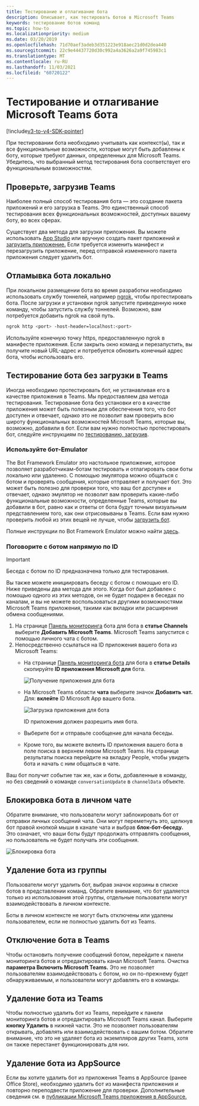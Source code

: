 ```yaml
---
title: Тестирование и отлагивание бота
description: Описывает, как тестировать ботов в Microsoft Teams
keywords: тестирование ботов команд
ms.topic: how-to
ms.localizationpriority: medium
ms.date: 03/20/2019
ms.openlocfilehash: 71d70aef3adeb3d351223e918aec21d0d2dea440
ms.sourcegitcommit: 22c9e44437720d30c992a4a3626a2a9f745983c1
ms.translationtype: MT
ms.contentlocale: ru-RU
ms.lasthandoff: 11/03/2021
ms.locfileid: "60720122"
---
```

# <a name="test-and-debug-your-microsoft-teams-bot"></a>Тестирование и отлагивание Microsoft Teams бота

[!include[v3-to-v4-SDK-pointer](~/includes/v3-to-v4-pointer-bots.md)]

При тестировании бота необходимо учитывать как контекст(ы), так и все функциональные возможности, которые могут быть добавлены к боту, которые требуют данных, определенных для Microsoft Teams. Убедитесь, что выбранный метод тестирования бота соответствует его функциональным возможностям.

## <a name="test-by-uploading-to-teams"></a>Проверьте, загрузив Teams

Наиболее полный способ тестирования бота — это создание пакета приложений и его загрузка в Teams. Это единственный способ тестирования всех функциональных возможностей, доступных вашему боту, во всех сферах.

Существует два метода для загрузки приложения. Вы можете использовать [App Studio](~/concepts/build-and-test/app-studio-overview.md) или [](~/concepts/build-and-test/apps-package.md) вручную создать пакет приложений и [загрузить приложение.](~/concepts/deploy-and-publish/apps-upload.md) Если требуется изменить манифест и перезагрузить приложение, [](#deleting-a-bot-from-teams) перед отправкой измененного пакета приложения следует удалить бот.

## <a name="debug-your-bot-locally"></a>Отламывка бота локально

При локальном размещении бота во время разработки необходимо использовать службу тоннелей, например [ngrok,](https://ngrok.com/) чтобы протестировать бота. После загрузки и установки ngrok запустите приведенную ниже команду, чтобы запустить службу тоннелей. Возможно, вам потребуется добавить ngrok на свой путь.

```bash
ngrok http <port> -host-header=localhost:<port>
```

Используйте конечную точку https, предоставленную ngrok в манифесте приложения. Если закрыть окно команд и перезапустить, вы получите новый URL-адрес и потребуется обновить конечный адрес бота, чтобы использовать его.

## <a name="testing-your-bot-without-uploading-to-teams"></a>Тестирование бота без загрузки в Teams

Иногда необходимо протестировать бот, не устанавливая его в качестве приложения в Teams. Мы предоставляем два метода тестирования. Тестирование бота без установки его в качестве приложения может быть полезным для обеспечения того, что бот доступен и отвечает, однако это не позволит вам проверить всю широту функциональных возможностей Microsoft Teams, которые вы, возможно, добавили в бот. Если вам нужно полностью протестировать бот, следуйте инструкциям по [тестированию, загрузив](#test-by-uploading-to-teams).

### <a name="use-the-bot-emulator"></a>Используйте бот-Emulator

The Bot Framework Emulator это настольное приложение, которое позволяет разработчикам-ботам тестировать и отлагировать свои боты локально или удаленно. С помощью эмулятора можно общаться с ботом и проверять сообщения, которые отправляет и получает бот. Это может быть полезно для проверки того, что ваш бот доступен и отвечает, однако эмулятор не позволит вам проверить какие-либо функциональные возможности, определенные Teams, которые вы добавили в бот, равно как и ответы от бота будут точным визуальным представлением того, как они отрисовываны в Teams. Если вам нужно проверить любой из этих вещей не лучше, чтобы [загрузить бот](#test-by-uploading-to-teams).

Полные инструкции по Bot Framework Emulator можно найти [здесь](/azure/bot-service/bot-service-debug-emulator?view=azure-bot-service-4.0&preserve-view=true).

### <a name="talk-to-your-bot-directly-by-id"></a>Поговорите с ботом напрямую по ID

>[!Important]
>Беседа с ботом по ID предназначена только для тестирования.

Вы также можете инициировать беседу с ботом с помощью его ID. Ниже приведены два метода для этого. Когда бот был добавлен с помощью одного из этих методов, он не будет подарен в беседах по каналам, и вы не можете воспользоваться другими возможностями Microsoft Teams приложения, такими как вкладки или расширения обмена сообщениями.

1. На странице [Панель мониторинга](https://dev.botframework.com/bots) бота для бота в **статье Channels** выберите **Добавить Microsoft Teams**. Microsoft Teams запустится с помощью личного чата с ботом.
2. Непосредственно ссылаться на ID приложения вашего бота из Microsoft Teams:
   * На странице [Панель мониторинга бота](https://dev.botframework.com/bots) для бота в **статье Details** скопируйте **ID приложения Microsoft для** бота.
  
     ![Получение приложения для бота](~/assets/images/bots_appid_botframework.png)
  
   * На Microsoft Teams области **чата** выберите значок **Добавить чат.** Для: **вклейте** ID Microsoft App вашего бота.
  
     ![Загрузка приложения для бота](~/assets/images/bots_uploading.png)

     ID приложения должен разрешить имя бота.

   * Выберите бот и отправьте сообщение для начала беседы.
   * Кроме того, вы можете вклеить ID приложения вашего бота в поле поиска в верхнем левом Microsoft Teams. На странице результаты поиска перейдите на вкладку People, чтобы увидеть бота и начать с ним общаться в чате.

Ваш бот получит событие так же, как и боты, добавленные в команду, но без сведений о команде `conversationUpdate` в `channelData` объекте.

## <a name="blocking-a-bot-in-personal-chat"></a>Блокировка бота в личном чате

Обратите внимание, что пользователи могут заблокировать бот от отправки личных сообщений чата. Они могут переметнуть это, щелкнув бот правой кнопкой мыши в канале чата и выбрав **блок-бот-беседу.** Это означает, что ваши боты будут продолжать отправлять сообщения, но пользователь не будет получать эти сообщения.

![Блокировка бота](~/assets/images/bots/botdisable.png)

## <a name="removing-a-bot-from-a-team"></a>Удаление бота из группы

Пользователи могут удалить бот, выбрав значок корзины в списке ботов в представлении команд. Обратите внимание, что бот удаляется только из использования этой группы, отдельные пользователи могут взаимодействовать в личном контексте.

Боты в личном контексте не могут быть отключены или удалены пользователем, если не полностью удалить бот из Teams.

## <a name="disabling-a-bot-in-teams"></a>Отключение бота в Teams

Чтобы остановить получение сообщений ботом, перейдите к панели мониторинга ботов и отредактировать канал Microsoft Teams. Очистка **параметра Включить Microsoft Teams.** Это не позволяет пользователям взаимодействовать с ботом, но он по-прежнему будет обнаруживаемым, и пользователи могут добавлять его в команды.

## <a name="deleting-a-bot-from-teams"></a>Удаление бота из Teams

Чтобы полностью удалить бот из Teams, перейдите к панели мониторинга ботов и отредактировать Microsoft Teams канал. Выберите **кнопку Удалить** в нижней части. Это не позволяет пользователям открывать, добавлять или взаимодействовать с вашим ботом. Обратите внимание, что это не удаляет бота из экземпляров других Teams, хотя он также перестанет функционировать для них.

## <a name="removing-your-bot-from-appsource"></a>Удаление бота из AppSource

Если вы хотите удалить бот из приложения Teams в AppSource (ранее Office Store), необходимо удалить бот из манифеста приложения и повторно переподвести приложение для проверки. Дополнительные сведения см. в [публикации Microsoft Teams приложения в AppSource.](~/concepts/deploy-and-publish/apps-publish.md)
